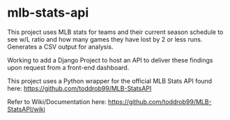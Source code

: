 # mlb-stats-api

This project uses MLB stats for teams and their current season schedule to see w/L ratio and how many games they have lost by 2 or less runs. Generates a CSV output for analysis.

Working to add a Django Project to host an API to deliver these findings upon request from a front-end dashboard.

This project uses a Python wrapper for the official MLB Stats API found here: https://github.com/toddrob99/MLB-StatsAPI

Refer to Wiki/Documentation here: https://github.com/toddrob99/MLB-StatsAPI/wiki